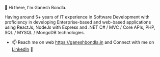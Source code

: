 👋 Hi there, I'm Ganesh Bondla.

Having around 5+ years of IT experience in Software Development with proficiency in developing Enterprise-based and web-based applications using ReactJs, NodeJs with Express and .NET C# / MVC / Core APIs, PHP, SQL / MYSQL / MongoDB technologies.

<!-- Skilled @ 

HTML, 
CSS, 
C#, 
JAVASCRIPT, 
CORE JAVASCRIPT (ES6), 
SQL SERVER, 
PYTHON, 
BOOTSTRAP 4/5, 
NODE JS, 
REACT JS, 
PHP, 
JQUERY AJAX, 
.NET MVC, 
.NET WEB API, 
MYSQL PHPMYADMIN, 
.NET UMBRACO/CMS, 
ANGULAR, 
WORDPRESS/CMS, 
MANGODB, 
NODE EXPRESS JS -->

- 📫 Reach me on web <a href="https://ganeshbondla.in" target="_blank">https://ganeshbondla.in</a> and Connect with me on <a href="https://www.linkedin.com/in/ganeshbondlain/" target="_blank">LinkedIn</a> 🤝
